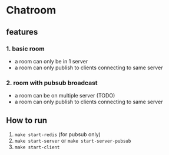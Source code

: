 # Chatroom

## features

### 1. basic room
- a room can only be in 1 server
- a room can only publish to clients connecting to same server

### 2. room with pubsub broadcast
- a room can be on multiple server (TODO)
- a room can only publish to clients connecting to same server

## How to run
1. `make start-redis` (for pubsub only)
2. `make start-server` or `make start-server-pubsub`
3. `make start-client`